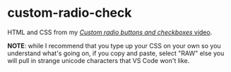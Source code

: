 # custom-radio-check

HTML and CSS from my [*Custom radio buttons and checkboxes* video](https://youtu.be/pvqkc4GWqSw).

**NOTE**: while I recommend that you type up your CSS on your own so you understand what's going on, if you copy and paste, select "RAW" else you will pull in strange unicode characters that VS Code won't like.
